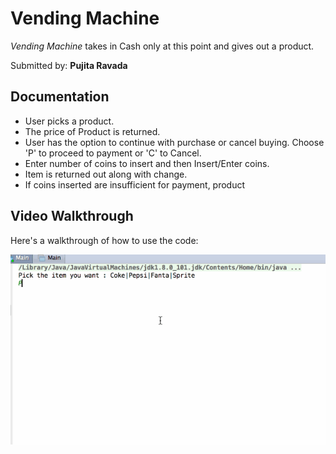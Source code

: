 # Vending Machine


*Vending Machine* takes in Cash only at this point and gives out a product.

Submitted by: **Pujita Ravada**


## Documentation


* User picks a product.
* The price of Product is returned.
* User has the option to continue with purchase or cancel buying. Choose 'P' to proceed to payment or 'C' to Cancel.
* Enter number of coins to insert and then Insert/Enter coins.
* Item is returned out along with change. 
* If coins inserted are insufficient for payment, product 


## Video Walkthrough 

Here's a walkthrough of how to use the code:

<img src='https://github.com/pujaravada/VendingMachine/blob/master/Vending%20Machine.gif' title='Vending Machine' width='' alt='Vending Machine' />


